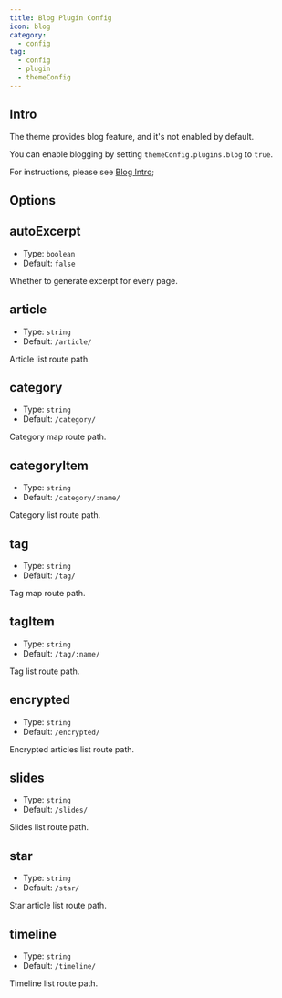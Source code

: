 ```yaml
---
title: Blog Plugin Config
icon: blog
category:
  - config
tag:
  - config
  - plugin
  - themeConfig
---
```


## Intro

The theme provides blog feature, and it's not enabled by default.

You can enable blogging by setting `themeConfig.plugins.blog` to `true`.

For instructions, please see [Blog Intro](../../guide/blog/intro.md);

## Options

## autoExcerpt

- Type: `boolean`
- Default: `false`

Whether to generate excerpt for every page.

## article

- Type: `string`
- Default: `/article/`

Article list route path.

## category

- Type: `string`
- Default: `/category/`

Category map route path.

## categoryItem

- Type: `string`
- Default: `/category/:name/`

Category list route path.

## tag

- Type: `string`
- Default: `/tag/`

Tag map route path.

## tagItem

- Type: `string`
- Default: `/tag/:name/`

Tag list route path.

## encrypted

- Type: `string`
- Default: `/encrypted/`

Encrypted articles list route path.

## slides

- Type: `string`
- Default: `/slides/`

Slides list route path.

## star

- Type: `string`
- Default: `/star/`

Star article list route path.

## timeline

- Type: `string`
- Default: `/timeline/`

Timeline list route path.
